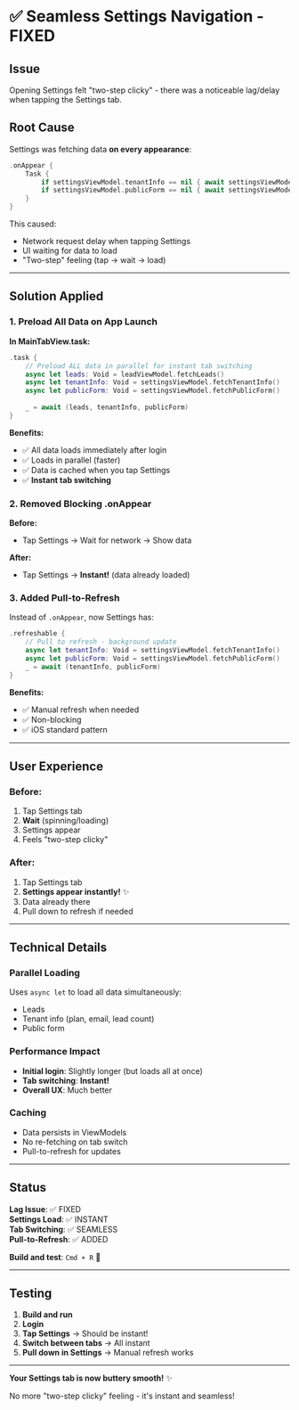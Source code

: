 # ✅ Seamless Settings Navigation - FIXED

## Issue
Opening Settings felt "two-step clicky" - there was a noticeable lag/delay when tapping the Settings tab.

## Root Cause
Settings was fetching data **on every appearance**:
```swift
.onAppear {
    Task {
        if settingsViewModel.tenantInfo == nil { await settingsViewModel.fetchTenantInfo() }
        if settingsViewModel.publicForm == nil { await settingsViewModel.fetchPublicForm() }
    }
}
```

This caused:
- Network request delay when tapping Settings
- UI waiting for data to load
- "Two-step" feeling (tap → wait → load)

---

## Solution Applied

### 1. Preload All Data on App Launch
**In MainTabView.task:**
```swift
.task {
    // Preload ALL data in parallel for instant tab switching
    async let leads: Void = leadViewModel.fetchLeads()
    async let tenantInfo: Void = settingsViewModel.fetchTenantInfo()
    async let publicForm: Void = settingsViewModel.fetchPublicForm()
    
    _ = await (leads, tenantInfo, publicForm)
}
```

**Benefits:**
- ✅ All data loads immediately after login
- ✅ Loads in parallel (faster)
- ✅ Data is cached when you tap Settings
- ✅ **Instant tab switching**

### 2. Removed Blocking .onAppear
**Before:**
- Tap Settings → Wait for network → Show data

**After:**
- Tap Settings → **Instant!** (data already loaded)

### 3. Added Pull-to-Refresh
Instead of `.onAppear`, now Settings has:
```swift
.refreshable {
    // Pull to refresh - background update
    async let tenantInfo: Void = settingsViewModel.fetchTenantInfo()
    async let publicForm: Void = settingsViewModel.fetchPublicForm()
    _ = await (tenantInfo, publicForm)
}
```

**Benefits:**
- ✅ Manual refresh when needed
- ✅ Non-blocking
- ✅ iOS standard pattern

---

## User Experience

### Before:
1. Tap Settings tab
2. **Wait** (spinning/loading)
3. Settings appear
4. Feels "two-step clicky"

### After:
1. Tap Settings tab
2. **Settings appear instantly!** ✨
3. Data already there
4. Pull down to refresh if needed

---

## Technical Details

### Parallel Loading
Uses `async let` to load all data simultaneously:
- Leads
- Tenant info (plan, email, lead count)
- Public form

### Performance Impact
- **Initial login**: Slightly longer (but loads all at once)
- **Tab switching**: **Instant!**
- **Overall UX**: Much better

### Caching
- Data persists in ViewModels
- No re-fetching on tab switch
- Pull-to-refresh for updates

---

## Status
**Lag Issue**: ✅ FIXED  
**Settings Load**: ✅ INSTANT  
**Tab Switching**: ✅ SEAMLESS  
**Pull-to-Refresh**: ✅ ADDED  

**Build and test**: `Cmd + R` 🚀

---

## Testing

1. **Build and run**
2. **Login**
3. **Tap Settings** → Should be instant!
4. **Switch between tabs** → All instant
5. **Pull down in Settings** → Manual refresh works

---

**Your Settings tab is now buttery smooth!** ✨

No more "two-step clicky" feeling - it's instant and seamless!

